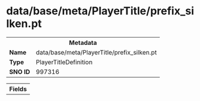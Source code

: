 <h1>data/base/meta/PlayerTitle/prefix_silken.pt</h1><table><tr><th colspan="100%">Metadata</th></tr><tr><td><b>Name</b></td><td>data/base/meta/PlayerTitle/prefix_silken.pt</td></tr><tr><td><b>Type</b></td><td>PlayerTitleDefinition</td></tr><tr><td><b>SNO ID</b></td><td>997316</td></tr></table>

<table><tr><th colspan="100%">Fields</th></tr></table>

